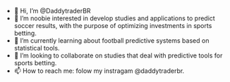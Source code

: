 - 👋 Hi, I’m @DaddytraderBR
- 👀 I’m noobie interested in develop studies and applications to predict soccer results, with the purpose of optimizing investments in sports betting.
- 🌱 I’m currently learning about football predictive systems based on statistical tools.
- 💞️ I’m looking to collaborate on studies that deal with predictive tools for sports betting.
- 📫 How to reach me: folow my instragam @daddytraderbr.

<!---
DaddytraderBR/DaddytraderBR is a ✨ special ✨ repository because its `README.md` (this file) appears on your GitHub profile.
You can click the Preview link to take a look at your changes.
--->
